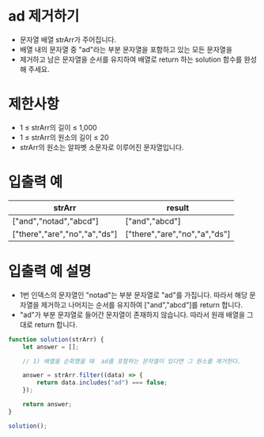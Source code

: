 # ad 제거하기
- 문자열 배열 strArr가 주어집니다.  
- 배열 내의 문자열 중 "ad"라는 부분 문자열을 포함하고 있는 모든 문자열을  
- 제거하고 남은 문자열을 순서를 유지하여 배열로 return 하는 solution 함수를 완성해 주세요.

# 제한사항
- 1 ≤ strArr의 길이 ≤ 1,000
- 1 ≤ strArr의 원소의 길이 ≤ 20
- strArr의 원소는 알파벳 소문자로 이루어진 문자열입니다.

# 입출력 예
| strArr | result |
| ------ | ------ |
| ["and","notad","abcd"] | ["and","abcd"] |
| ["there","are","no","a","ds"] | ["there","are","no","a","ds"] |

# 입출력 예 설명
- 1번 인덱스의 문자열인 "notad"는 부분 문자열로 "ad"를 가집니다. 따라서 해당 문자열을 제거하고 나머지는 순서를 유지하여 ["and","abcd"]를 return 합니다.
- "ad"가 부분 문자열로 들어간 문자열이 존재하지 않습니다. 따라서 원래 배열을 그대로 return 합니다.

```javascript
function solution(strArr) {
    let answer = [];

    // 1) 배열을 순회했을 때  ad를 포함하는 문자열이 있다면 그 원소를 제거한다.

    answer = strArr.filter((data) => {
        return data.includes("ad") === false;
    });

    return answer;
}

solution();
```


